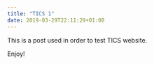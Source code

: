 ```yaml
---
title: "TICS 1"
date: 2019-03-29T22:11:29+01:00
---
```


This is a post used in order to test TICS website.

Enjoy!

